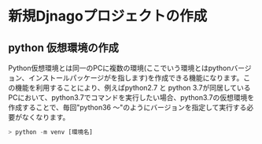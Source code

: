 # 新規Djnagoプロジェクトの作成

## python 仮想環境の作成
Python仮想環境とは同一のPCに複数の環境(ここでいう環境とはpythonバージョン、インストールパッケージがを指します)を作成できる機能になります。この機能を利用することにより、例えばpython2.7 と python 3.7が同居しているPCにおいて、python3.7でコマンドを実行したい場合、python3.7の仮想環境を作成することで、毎回"python36 ～"のようにバージョンを指定して実行する必要がなくなります。



```python
> python -m venv [環境名]
```